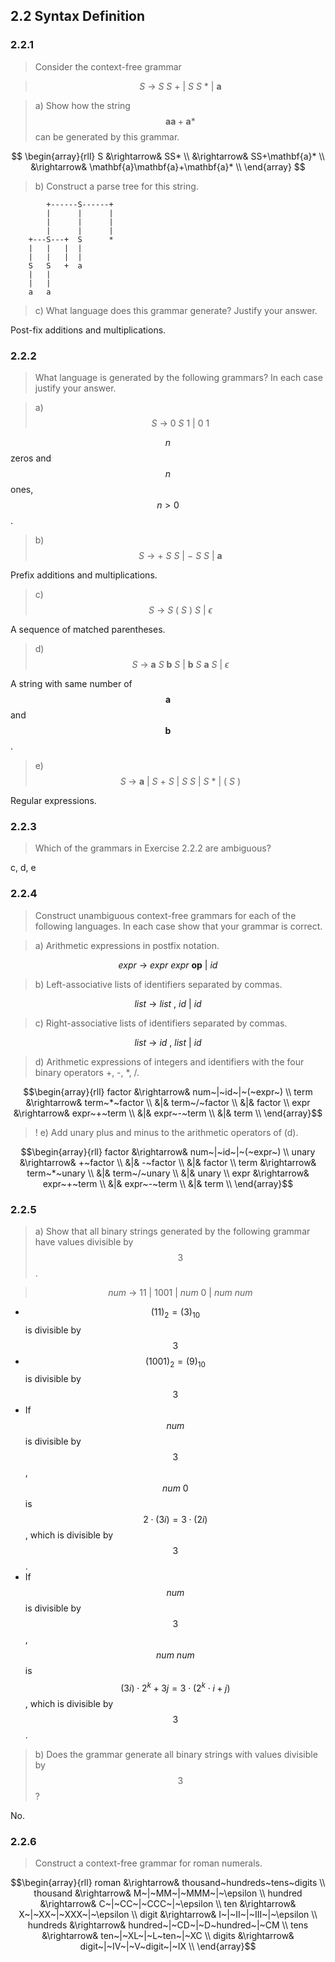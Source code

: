 ## 2.2 Syntax Definition

### 2.2.1

>  Consider the context-free grammar

> $$S ~\rightarrow~ S~S~+~|~S~S~*~|~\mathbf{a}$$

> a) Show how the string $$\mathbf{a}\mathbf{a}+\mathbf{a}*$$ can be generated by this grammar.

$$
\begin{array}{rll}
S &\rightarrow& SS* \\
&\rightarrow& SS+\mathbf{a}* \\
&\rightarrow& \mathbf{a}\mathbf{a}+\mathbf{a}* \\
\end{array}
$$

> b) Construct a parse tree for this string.

```
        +------S------+
        |      |      |
        |      |      |
        |      |      |
    +---S---+  S      *
    |   |   |  |
    |   |   |  |
    S   S   +  a
    |   |
    |   |
    a   a

```

> c) What language does this grammar generate? Justify your answer.

Post-fix additions and multiplications.

### 2.2.2

> What language is generated by the following grammars? In each case justify your answer.

> a) $$S~\rightarrow~0~S~1~|~0~1$$

$$n$$ zeros and $$n$$ ones, $$n > 0$$.

> b) $$S~\rightarrow~+~S~S~|~-~S~S~|~\mathbf{a}$$

Prefix additions and multiplications.

> c) $$S~\rightarrow~S~(~S~)~S~|~\epsilon$$

A sequence of matched parentheses.

> d) $$S~\rightarrow~\mathbf{a}~S~\mathbf{b}~S~|~\mathbf{b}~S~\mathbf{a}~S~|~\epsilon$$

A string with same number of $$\mathbf{a}$$ and $$\mathbf{b}$$.

> e) $$S~\rightarrow~\mathbf{a}~|~S~+~S~|~S~S~|~S~*~|~(~S~)$$

Regular expressions.

### 2.2.3

> Which of the grammars in Exercise 2.2.2 are ambiguous?

c, d, e

### 2.2.4

> Construct unambiguous context-free grammars for each of the following languages. In each case show that your grammar is correct.

> a) Arithmetic expressions in postfix notation.

$$expr~\rightarrow~expr~expr~\mathbf{op}~|~id$$

> b) Left-associative lists of identifiers separated by commas.

$$list~\rightarrow~list~,~id~|~id$$

> c) Right-associative lists of identifiers separated by commas.

$$list~\rightarrow~id~,~list~|~id$$

> d) Arithmetic expressions of integers and identifiers with the four binary operators +, -, *, /.

$$\begin{array}{rll}
factor &\rightarrow& num~|~id~|~(~expr~) \\
term &\rightarrow& term~*~factor \\
 &|& term~/~factor \\
 &|& factor \\
expr &\rightarrow& expr~+~term \\
 &|& expr~-~term \\
 &|& term \\
\end{array}$$

> ! e) Add unary plus and minus to the arithmetic operators of (d).

$$\begin{array}{rll}
factor &\rightarrow& num~|~id~|~(~expr~) \\
unary &\rightarrow& +~factor \\
 &|& -~factor \\
 &|& factor \\
term &\rightarrow& term~*~unary \\
 &|& term~/~unary \\
 &|& unary \\
expr &\rightarrow& expr~+~term \\
 &|& expr~-~term \\
 &|& term \\
\end{array}$$

### 2.2.5

> a) Show that all binary strings generated by the following grammar have values divisible by $$3$$.

> $$num~\rightarrow~11~|~1001~|~num~0~|~num~num$$

* $$(11)_2 = (3)_{10}$$ is divisible by $$3$$
* $$(1001)_2 = (9)_{10}$$ is divisible by $$3$$
* If $$num$$ is divisible by $$3$$, $$num~0$$ is $$2\cdot(3i) = 3\cdot(2i)$$, which is divisible by $$3$$.
* If $$num$$ is divisible by $$3$$, $$num~num$$ is $$(3i) \cdot 2^k + 3j = 3 \cdot (2^k \cdot i + j)$$, which is divisible by $$3$$. 

> b) Does the grammar generate all binary strings with values divisible by $$3$$?

No.

### 2.2.6

> Construct a context-free grammar for roman numerals.

$$\begin{array}{rll}
roman &\rightarrow& thousand~hundreds~tens~digits \\
thousand &\rightarrow& M~|~MM~|~MMM~|~\epsilon \\
hundred &\rightarrow& C~|~CC~|~CCC~|~\epsilon \\
ten &\rightarrow& X~|~XX~|~XXX~|~\epsilon \\
digit &\rightarrow& I~|~II~|~III~|~\epsilon \\
hundreds &\rightarrow& hundred~|~CD~|~D~hundred~|~CM \\
tens &\rightarrow& ten~|~XL~|~L~ten~|~XC \\
digits &\rightarrow& digit~|~IV~|~V~digit~|~IX \\
\end{array}$$
